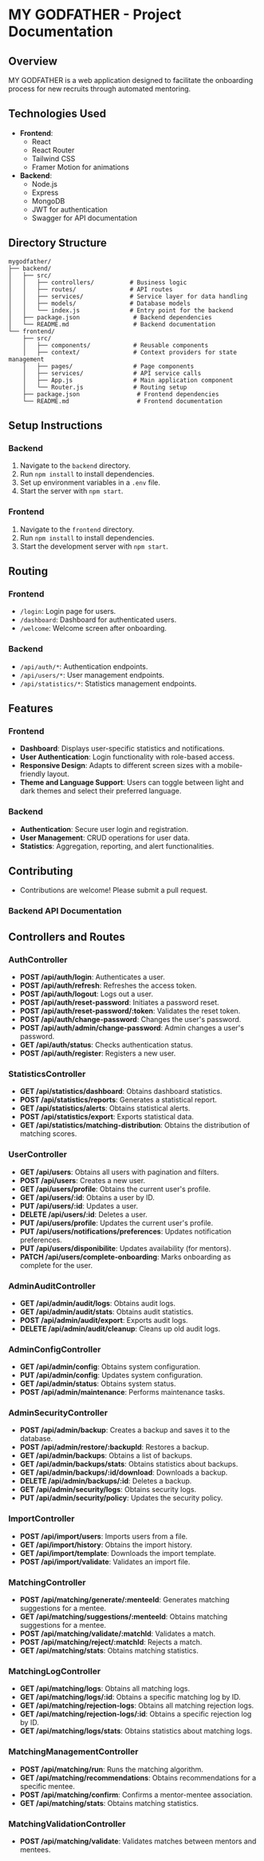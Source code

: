 # MY GODFATHER - Project Documentation

## Overview
MY GODFATHER is a web application designed to facilitate the onboarding process for new recruits through automated mentoring.

## Technologies Used
- **Frontend**: 
  - React
  - React Router
  - Tailwind CSS
  - Framer Motion for animations
- **Backend**: 
  - Node.js
  - Express
  - MongoDB
  - JWT for authentication
  - Swagger for API documentation

## Directory Structure
```
mygodfather/
├── backend/
│   ├── src/
│   │   ├── controllers/          # Business logic
│   │   ├── routes/               # API routes
│   │   ├── services/             # Service layer for data handling
│   │   ├── models/               # Database models
│   │   └── index.js              # Entry point for the backend
│   ├── package.json               # Backend dependencies
│   └── README.md                  # Backend documentation
└── frontend/
    ├── src/
    │   ├── components/            # Reusable components
    │   ├── context/               # Context providers for state management
    │   ├── pages/                 # Page components
    │   ├── services/              # API service calls
    │   ├── App.js                 # Main application component
    │   └── Router.js              # Routing setup
    ├── package.json                # Frontend dependencies
    └── README.md                   # Frontend documentation
```

## Setup Instructions
### Backend
1. Navigate to the `backend` directory.
2. Run `npm install` to install dependencies.
3. Set up environment variables in a `.env` file.
4. Start the server with `npm start`.

### Frontend
1. Navigate to the `frontend` directory.
2. Run `npm install` to install dependencies.
3. Start the development server with `npm start`.

## Routing
### Frontend
- `/login`: Login page for users.
- `/dashboard`: Dashboard for authenticated users.
- `/welcome`: Welcome screen after onboarding.

### Backend
- `/api/auth/*`: Authentication endpoints.
- `/api/users/*`: User management endpoints.
- `/api/statistics/*`: Statistics management endpoints.

## Features
### Frontend
- **Dashboard**: Displays user-specific statistics and notifications.
- **User Authentication**: Login functionality with role-based access.
- **Responsive Design**: Adapts to different screen sizes with a mobile-friendly layout.
- **Theme and Language Support**: Users can toggle between light and dark themes and select their preferred language.

### Backend
- **Authentication**: Secure user login and registration.
- **User Management**: CRUD operations for user data.
- **Statistics**: Aggregation, reporting, and alert functionalities.

## Contributing
- Contributions are welcome! Please submit a pull request.




### Backend API Documentation

## Controllers and Routes

### AuthController
- **POST /api/auth/login**: Authenticates a user.
- **POST /api/auth/refresh**: Refreshes the access token.
- **POST /api/auth/logout**: Logs out a user.
- **POST /api/auth/reset-password**: Initiates a password reset.
- **POST /api/auth/reset-password/:token**: Validates the reset token.
- **POST /api/auth/change-password**: Changes the user's password.
- **POST /api/auth/admin/change-password**: Admin changes a user's password.
- **GET /api/auth/status**: Checks authentication status.
- **POST /api/auth/register**: Registers a new user.

### StatisticsController
- **GET /api/statistics/dashboard**: Obtains dashboard statistics.
- **POST /api/statistics/reports**: Generates a statistical report.
- **GET /api/statistics/alerts**: Obtains statistical alerts.
- **POST /api/statistics/export**: Exports statistical data.
- **GET /api/statistics/matching-distribution**: Obtains the distribution of matching scores.

### UserController
- **GET /api/users**: Obtains all users with pagination and filters.
- **POST /api/users**: Creates a new user.
- **GET /api/users/profile**: Obtains the current user's profile.
- **GET /api/users/:id**: Obtains a user by ID.
- **PUT /api/users/:id**: Updates a user.
- **DELETE /api/users/:id**: Deletes a user.
- **PUT /api/users/profile**: Updates the current user's profile.
- **PUT /api/users/notifications/preferences**: Updates notification preferences.
- **PUT /api/users/disponibilite**: Updates availability (for mentors).
- **PATCH /api/users/complete-onboarding**: Marks onboarding as complete for the user.

### AdminAuditController
- **GET /api/admin/audit/logs**: Obtains audit logs.
- **GET /api/admin/audit/stats**: Obtains audit statistics.
- **POST /api/admin/audit/export**: Exports audit logs.
- **DELETE /api/admin/audit/cleanup**: Cleans up old audit logs.

### AdminConfigController
- **GET /api/admin/config**: Obtains system configuration.
- **PUT /api/admin/config**: Updates system configuration.
- **GET /api/admin/status**: Obtains system status.
- **POST /api/admin/maintenance**: Performs maintenance tasks.

### AdminSecurityController
- **POST /api/admin/backup**: Creates a backup and saves it to the database.
- **POST /api/admin/restore/:backupId**: Restores a backup.
- **GET /api/admin/backups**: Obtains a list of backups.
- **GET /api/admin/backups/stats**: Obtains statistics about backups.
- **GET /api/admin/backups/:id/download**: Downloads a backup.
- **DELETE /api/admin/backups/:id**: Deletes a backup.
- **GET /api/admin/security/logs**: Obtains security logs.
- **PUT /api/admin/security/policy**: Updates the security policy.

### ImportController
- **POST /api/import/users**: Imports users from a file.
- **GET /api/import/history**: Obtains the import history.
- **GET /api/import/template**: Downloads the import template.
- **POST /api/import/validate**: Validates an import file.

### MatchingController
- **POST /api/matching/generate/:menteeId**: Generates matching suggestions for a mentee.
- **GET /api/matching/suggestions/:menteeId**: Obtains matching suggestions for a mentee.
- **POST /api/matching/validate/:matchId**: Validates a match.
- **POST /api/matching/reject/:matchId**: Rejects a match.
- **GET /api/matching/stats**: Obtains matching statistics.

### MatchingLogController
- **GET /api/matching/logs**: Obtains all matching logs.
- **GET /api/matching/logs/:id**: Obtains a specific matching log by ID.
- **GET /api/matching/rejection-logs**: Obtains all matching rejection logs.
- **GET /api/matching/rejection-logs/:id**: Obtains a specific rejection log by ID.
- **GET /api/matching/logs/stats**: Obtains statistics about matching logs.

### MatchingManagementController
- **POST /api/matching/run**: Runs the matching algorithm.
- **GET /api/matching/recommendations**: Obtains recommendations for a specific mentee.
- **POST /api/matching/confirm**: Confirms a mentor-mentee association.
- **GET /api/matching/stats**: Obtains matching statistics.

### MatchingValidationController
- **POST /api/matching/validate**: Validates matches between mentors and mentees.
